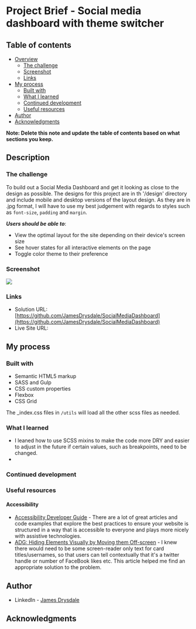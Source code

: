# Project Brief - Social media dashboard with theme switcher

## Table of contents

- [Overview](#overview)
  - [The challenge](#the-challenge)
  - [Screenshot](#screenshot)
  - [Links](#links)
- [My process](#my-process)
  - [Built with](#built-with)
  - [What I learned](#what-i-learned)
  - [Continued development](#continued-development)
  - [Useful resources](#useful-resources)
- [Author](#author)
- [Acknowledgments](#acknowledgments)

**Note: Delete this note and update the table of contents based on what sections you keep.**

## Description

### The challenge

To build out a Social Media Dashboard and get it looking as close to the design as possible. The designs for this project are in th '/design' directory and include mobile and desktop versions of the layout design. As they are in .jpg format, I will have to use my best judgement with regards to styles such as `font-size`, `padding` and `margin`.

***Users should be able to***:

- View the optimal layout for the site depending on their device's screen size
- See hover states for all interactive elements on the page
- Toggle color theme to their preference

### Screenshot

![](./screenshot.jpg)


### Links

- Solution URL: [https://github.com/JamesDrysdale/SocialMediaDashboard](https://github.com/JamesDrysdale/SocialMediaDashboard)
- Live Site URL: [](https://your-live-site-url.com)

## My process

### Built with

- Semantic HTML5 markup
- SASS and Gulp
- CSS custom properties
- Flexbox
- CSS Grid

The _index.css files in `/utils` will load all the other scss files as needed. 

### What I learned

- I leaned how to use SCSS mixins to make the code more DRY and easier to adjust in the future if certain values, such as breakpoints, need to be changed.
-


### Continued development



### Useful resources

#### Accessibility

- [Accessibility Developer Guide](https://www.accessibility-developer-guide.com/) - There are a lot of great articles and code examples that explore the best practices to ensure your website is structured in a way that is accessible to everyone and plays more nicely with assistive technologies. 
- [ADG: Hiding Elements Visually by Moving them Off-screen](https://www.accessibility-developer-guide.com/examples/hiding-elements/visually/) - I knew there would need to be some screen-reader only text for card titles/usernames, so that users can tell contextually that it's a twitter handle or number of FaceBook likes etc. This article helped me find an appropriate solution to the problem.

## Author

- LinkedIn - [James Drysdale](https://www.linkedin.com/in/james-drysdale/)

## Acknowledgments






